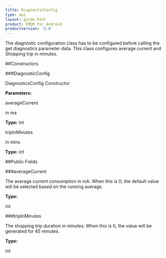 ```yaml
---
title: DiagnosticConfig
type: api
layout: guide.html
product: EMDK For Android
productversion: '5.0'
---
```



The diagnostic configuration class has to be configured before calling the get diagnostics parameter data.
 This class configures average current and Shopping trip in minutes.

##Constructors

###DiagnosticConfig

DiagnosticsConfig Constructor

**Parameters:**

averageCurrent

in ma

**Type:** int

tripInMinutes

in mins

**Type:** int

##Public Fields

###averageCurrent

The average current consumption in mA. 
 When this is 0, the default value will be selected based on the running average.

**Type:**

int

###tripInMinutes

The shopping trip duration in minutes.
 When this is 0, the value will be generated for 45 minutes.

**Type:**

int


